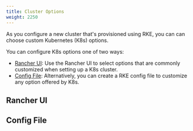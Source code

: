 ```yaml
---
title: Cluster Options
weight: 2250
---
```


As you configure a new cluster that's provisioned using RKE, you can can choose custom Kubernetes (K8s) options.

You can configure K8s options one of two ways:

- [Rancher UI](#rancher-ui): Use the Rancher UI to select options that are commonly customized when setting up a K8s cluster.
- [Config File](#config-file): Alternatively, you can create a RKE config file to customize any option offered by K8s.

## Rancher UI

## Config File